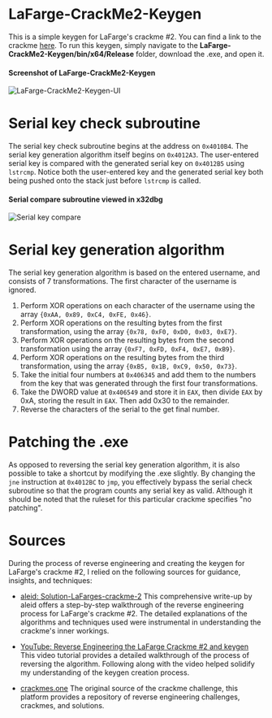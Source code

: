# LaFarge-CrackMe2-Keygen
This is a simple keygen for LaFarge's crackme #2. You can find a link to the crackme [here](https://crackmes.one/crackme/5ab77f5633c5d40ad448c2f2).
To run this keygen, simply navigate to the **LaFarge-CrackMe2-Keygen/bin/x64/Release** folder, download the .exe, and open it.
#### Screenshot of LaFarge-CrackMe2-Keygen
![LaFarge-CrackMe2-Keygen-UI](https://github.com/JulianOzelRose/LaFarge-CrackMe2-Keygen/assets/95890436/abe91478-a045-4774-b24f-3d8e3e505dda)

# Serial key check subroutine
The serial key check subroutine begins at the address on ```0x4010B4```. The serial key generation algorithm itself begins on ```0x4012A3```.
The user-entered serial key is compared with the generated serial key on ```0x4012B5``` using ```lstrcmp```. Notice both the user-entered
key and the generated serial key both being pushed onto the stack just before ```lstrcmp``` is called.
#### Serial compare subroutine viewed in x32dbg
![Serial key compare](https://github.com/JulianOzelRose/LaFarge-CrackMe2-Keygen/assets/95890436/fab08de8-a3aa-427c-b927-01d692f15a93)

# Serial key generation algorithm
The serial key generation algorithm is based on the entered username, and consists of 7 transformations. The first character of the username is ignored.
1. Perform XOR operations on each character of the username using the array ```{0xAA, 0x89, 0xC4, 0xFE, 0x46}```.
2. Perform XOR operations on the resulting bytes from the first transformation, using the array ```{0x78, 0xF0, 0xD0, 0x03, 0xE7}```.
3. Perform XOR operations on the resulting bytes from the second transformation using the array ```{0xF7, 0xFD, 0xF4, 0xE7, 0xB9}```.
4. Perform XOR operations on the resulting bytes from the third transformation, using the array ```{0xB5, 0x1B, 0xC9, 0x50, 0x73}```.
5. Take the initial four numbers at ```0x406345``` and add them to the numbers from the key that was generated through the first four transformations.
6. Take the DWORD value at ```0x406549``` and store it in ```EAX```, then divide ```EAX``` by 0xA, storing the result in ```EAX```. Then add 0x30 to the remainder.
7. Reverse the characters of the serial to the get final number.

# Patching the .exe
As opposed to reversing the serial key generation algorithm, it is also possible to take a shortcut by modifying the .exe slightly. By changing the ```jne``` instruction
at ```0x4012BC``` to ```jmp```, you effectively bypass the serial check subroutine so that the program counts any serial key as valid. Although it should be noted
that the ruleset for this particular crackme specifies "no patching".

# Sources
During the process of reverse engineering and creating the keygen for LaFarge's crackme #2, I relied on the following sources for guidance, insights, and techniques:

- [aleid: Solution-LaFarges-crackme-2](https://www.aldeid.com/wiki/Solution-LaFarges-crackme-2)
  This comprehensive write-up by aleid offers a step-by-step walkthrough of the reverse engineering process for LaFarge's crackme #2. The detailed explanations of the algorithms and techniques used were instrumental in understanding the crackme's inner workings.

- [YouTube: Reverse Engineering the LaFarge Crackme #2 and keygen](https://www.youtube.com/watch?v=DEDYk8zN53A)
  This video tutorial provides a detailed walkthrough of the process of reversing the algorithm. Following along with the video helped solidify my understanding of the keygen creation process.

- [crackmes.one](https://crackmes.one/)
  The original source of the crackme challenge, this platform provides a repository of reverse engineering challenges, crackmes, and solutions.
